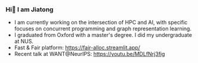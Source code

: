 ### Hi👋 I am Jiatong

- I am currently working on the intersection of HPC and AI, with specific focuses on concurrent programming and graph representation learning.
- I graduated from Oxford with a master's degree. I did my undergraduate at NUS.
- Fast & Fair platform: https://fair-alloc.streamlit.app/
- Recent talk at WANT@NeurIPS: https://youtu.be/MDLfNrj3fig 

<!--
**JThh/JThh** is a ✨ _special_ ✨ repository because its `README.md` (this file) appears on your GitHub profile.

Here are some ideas to get you started:

- 🔭 I’m currently working on ...
- 🌱 I’m currently learning ...
- 👯 I’m looking to collaborate on ...
- 🤔 I’m looking for help with ...
- 💬 Ask me about ...
- 📫 How to reach me: ...
- 😄 Pronouns: ...
- ⚡ Fun fact: ...
-->
